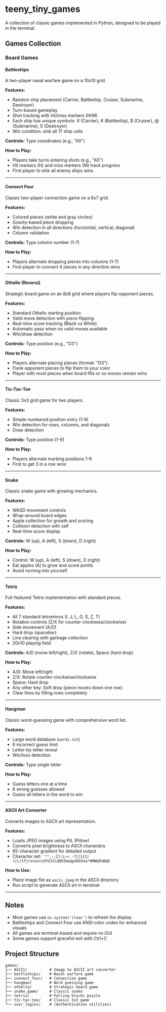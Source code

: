 # teeny_tiny_games

A collection of classic games implemented in Python, designed to be played in the terminal.

## Games Collection

### Board Games

#### Battleships
A two-player naval warfare game on a 10x10 grid.

**Features:**
- Random ship placement (Carrier, Battleship, Cruiser, Submarine, Destroyer)
- Turn-based gameplay
- Shot tracking with hit/miss markers (H/M)
- Each ship has unique symbols: X (Carrier), # (Battleship), $ (Cruiser), @ (Submarine), 0 (Destroyer)
- Win condition: sink all 17 ship cells

**Controls:** Type coordinates (e.g., "A5")

**How to Play:**
- Players take turns entering shots (e.g., "A5")
- Hit markers (H) and miss markers (M) track progress
- First player to sink all enemy ships wins

---
#### Connect Four
Classic two-player connection game on a 6x7 grid.

**Features:**
- Colored pieces (white and gray circles)
- Gravity-based piece dropping
- Win detection in all directions (horizontal, vertical, diagonal)
- Column validation

**Controls:** Type column number (1-7)

**How to Play:**
- Players alternate dropping pieces into columns (1-7)
- First player to connect 4 pieces in any direction wins
---

#### Othello (Reversi)
Strategic board game on an 8x8 grid where players flip opponent pieces.

**Features:**
- Standard Othello starting position
- Valid move detection with piece flipping
- Real-time score tracking (Black vs White)
- Automatic pass when no valid moves available
- Win/draw detection

**Controls:** Type position (e.g., "D3")

**How to Play:**
- Players alternate placing pieces (format: "D3")
- Flank opponent pieces to flip them to your color
- Player with most pieces when board fills or no moves remain wins

---
#### Tic-Tac-Toe
Classic 3x3 grid game for two players.

**Features:**
- Simple numbered position entry (1-9)
- Win detection for rows, columns, and diagonals
- Draw detection

**Controls:** Type position (1-9)

**How to Play:**
- Players alternate marking positions 1-9
- First to get 3 in a row wins

---
#### Snake
Classic snake game with growing mechanics.

**Features:**
- WASD movement controls
- Wrap-around board edges
- Apple collection for growth and scoring
- Collision detection with self
- Real-time score display

**Controls:** W (up), A (left), S (down), D (right)

**How to Play:**
- Control: W (up), A (left), S (down), D (right)
- Eat apples (A) to grow and score points
- Avoid running into yourself
---

#### Tetris
Full-featured Tetris implementation with standard pieces.

**Features:**
- All 7 standard tetrominos (I, J, L, O, S, Z, T)
- Rotation controls (Z/X for counter-clockwise/clockwise)
- Side movement (A/D)
- Hard drop (spacebar)
- Line clearing with garbage collection
- 20x10 playing field

**Controls:** A/D (move left/right), Z/X (rotate), Space (hard drop)

**How to Play:**
- A/D: Move left/right
- Z/X: Rotate counter-clockwise/clockwise
- Space: Hard drop
- Any other key: Soft drop (piece moves down one row)
- Clear lines by filling rows completely

---
#### Hangman
Classic word-guessing game with comprehensive word list.

**Features:**
- Large word database (`words.txt`)
- 6 incorrect guess limit
- Letter-by-letter reveal
- Win/loss detection

**Controls:** Type single letter

**How to Play:**
- Guess letters one at a time
- 6 wrong guesses allowed
- Guess all letters in the word to win

---
#### ASCII Art Converter
Converts images to ASCII art representation.

**Features:**
- Loads JPEG images using PIL (Pillow)
- Converts pixel brightness to ASCII characters
- 65-character gradient for detailed output
- Character set: `` `^",:;Il!i~+_-?][}{1)(|\/tfjrxnuvczXYUJCLQ0OZmwqpdbkhao*#MW&8%B@$ ``

**How to Use:**
- Place image file as `ascii.jpeg` in the ASCII directory
- Run script to generate ASCII art in terminal

---
## Notes

- Most games use `os.system('clear')` to refresh the display
- Battleships and Connect Four use ANSI color codes for enhanced visuals
- All games are terminal-based and require no GUI
- Some games support graceful exit with Ctrl+C

## Project Structure

```
games/
├── ASCII/          # Image to ASCII art converter
├── battleships/    # Naval warfare game
├── connect_four/   # Connection game
├── hangman/        # Word guessing game
├── othello/        # Strategic board game
├── snake_game/     # Classic snake
├── tetris/         # Falling blocks puzzle
├── tic-tac-toe/    # Classic 3x3 game
└── user_logins/    # (Authentication utilities)
```

